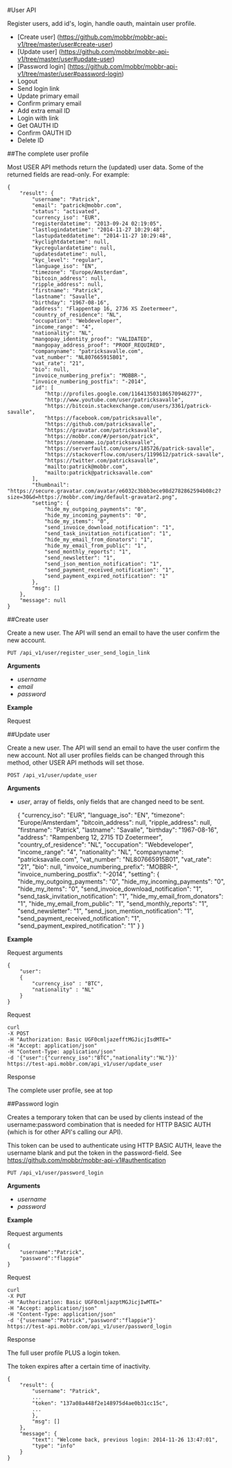 #User API

Register users, add id's, login, handle oauth, maintain user profile.

- [Create user] (https://github.com/mobbr/mobbr-api-v1/tree/master/user#create-user)
- [Update user] (https://github.com/mobbr/mobbr-api-v1/tree/master/user#update-user)
- [Password login] (https://github.com/mobbr/mobbr-api-v1/tree/master/user#password-login)
- Logout
- Send login link
- Update primary email
- Confirm primary email 
- Add extra email ID
- Login with link
- Get OAUTH ID
- Confirm OAUTH ID
- Delete ID

##The complete user profile

Most USER API methods return the (updated) user data. Some of the returned fields are read-only. For example:

    {
        "result": {
            "username": "Patrick",
            "email": "patrick@mobbr.com",
            "status": "activated",
            "currency_iso": "EUR",
            "registerdatetime": "2013-09-24 02:19:05",
            "lastlogindatetime": "2014-11-27 10:29:48",
            "lastupdateddatetime": "2014-11-27 10:29:48",
            "kyclightdatetime": null,
            "kycregulardatetime": null,
            "updatesdatetime": null,
            "kyc_level": "regular",
            "language_iso": "EN",
            "timezone": "Europe/Amsterdam",
            "bitcoin_address": null,
            "ripple_address": null,
            "firstname": "Patrick",
            "lastname": "Savalle",
            "birthday": "1967-08-16",
            "address": "Flappentap 16, 2736 XS Zoetermeer",
            "country_of_residence": "NL",
            "occupation": "Webdeveloper",
            "income_range": "4",
            "nationality": "NL",
            "mangopay_identity_proof": "VALIDATED",
            "mangopay_address_proof": "PROOF_REQUIRED",
            "companyname": "patricksavalle.com",
            "vat_number": "NL807665915B01",
            "vat_rate": "21",
            "bio": null,
            "invoice_numbering_prefix": "MOBBR-",
            "invoice_numbering_postfix": "-2014",
            "id": [
                "http://profiles.google.com/116413503186570946277",
                "http://www.youtube.com/user/patricksavalle",
                "https://bitcoin.stackexchange.com/users/3361/patrick-savalle",
                "https://facebook.com/patricksavalle",
                "https://github.com/patricksavalle",
                "https://gravatar.com/patricksavalle",
                "https://mobbr.com/#/person/patrick",
                "https://onename.io/patricksavalle",
                "https://serverfault.com/users/185726/patrick-savalle",
                "https://stackoverflow.com/users/1199612/patrick-savalle",
                "https://twitter.com/patricksavalle",
                "mailto:patrick@mobbr.com",
                "mailto:patrick@patricksavalle.com"
            ],
            "thumbnail": "https://secure.gravatar.com/avatar/e6032c3bbb3ece98d2782862594b08c2?size=30&d=https://mobbr.com/img/default-gravatar2.png",
            "setting": {
                "hide_my_outgoing_payments": "0",
                "hide_my_incoming_payments": "0",
                "hide_my_items": "0",
                "send_invoice_download_notification": "1",
                "send_task_invitation_notification": "1",
                "hide_my_email_from_donators": "1",
                "hide_my_email_from_public": "1",
                "send_monthly_reports": "1",
                "send_newsletter": "1",
                "send_json_mention_notification": "1",
                "send_payment_received_notification": "1",
                "send_payment_expired_notification": "1"
            },
            "msg": []
        },
        "message": null
    }
    
##Create user

Create a new user. The API will send an email to have the user confirm the new account.

    PUT	/api_v1/user/register_user_send_login_link	    

**Arguments**

- *username*
- *email* 
- *password*
    
**Example**

Request


##Update user

Create a new user. The API will send an email to have the user confirm the new account. Not all user profiles fields can be changed through this method, other USER API methods will set those.

    POST /api_v1/user/update_user

**Arguments**

- *user*, array of fields, only fields that are changed need to be sent.

    {
        "currency_iso": "EUR",
        "language_iso": "EN",
        "timezone": "Europe/Amsterdam",
        "bitcoin_address": null,
        "ripple_address": null,
        "firstname": "Patrick",
        "lastname": "Savalle",
        "birthday": "1967-08-16",
        "address": "Rampenberg 12, 2715 TD Zoetermeer",
        "country_of_residence": "NL",
        "occupation": "Webdeveloper",
        "income_range": "4",
        "nationality": "NL",
        "companyname": "patricksavalle.com",
        "vat_number": "NL807665915B01",
        "vat_rate": "21",
        "bio": null,
        "invoice_numbering_prefix": "MOBBR-",
        "invoice_numbering_postfix": "-2014",
        "setting": {
            "hide_my_outgoing_payments": "0",
            "hide_my_incoming_payments": "0",
            "hide_my_items": "0",
            "send_invoice_download_notification": "1",
            "send_task_invitation_notification": "1",
            "hide_my_email_from_donators": "1",
            "hide_my_email_from_public": "1",
            "send_monthly_reports": "1",
            "send_newsletter": "1",
            "send_json_mention_notification": "1",
            "send_payment_received_notification": "1",
            "send_payment_expired_notification": "1"
        }
    }
    
**Example**

Request arguments

    {   
        "user":
        {
            "currency_iso" : "BTC",
            "nationality" : "NL"
        }
    }

Request

    curl 
    -X POST 
    -H "Authorization: Basic UGF0cmljazefftMGJicjIsdMTE=" 
    -H "Accept: application/json" 
    -H "Content-Type: application/json" 
    -d '{"user":{"currency_iso":"BTC","nationality":"NL"}}' 
    https://test-api.mobbr.com/api_v1/user/update_user

Response

The complete user profile, see at top

##Password login

Creates a temporary token that can be used by clients instead of the username:password combination that is needed for HTTP BASIC AUTH (which is for other API's calling our API).

This token can be used to authenticate using HTTP BASIC AUTH, leave the username blank and put the token in the password-field. See https://github.com/mobbr/mobbr-api-v1#authentication

    PUT	/api_v1/user/password_login	
    
**Arguments**

- *username*
- *password*
    
**Example**

Request arguments

    {
        "username":"Patrick",
        "password":"flappie"
    }

Request

    curl 
    -X PUT 
    -H "Authorization: Basic UGF0cmljazptMGJicjIwMTE=" 
    -H "Accept: application/json" 
    -H "Content-Type: application/json" 
    -d '{"username":"Patrick","password":"flappie"}' 
    https://test-api.mobbr.com/api_v1/user/password_login

Response

The full user profile PLUS a login token. 

The token expires after a certain time of inactivity.

    {
        "result": {
            "username": "Patrick",
            ...
            "token": "137a08a448f2e148975d4ae0b31cc15c",
            ...
            },
            "msg": []
        },
        "message": {
            "text": "Welcome back, previous login: 2014-11-26 13:47:01",
            "type": "info"
        }
    }
